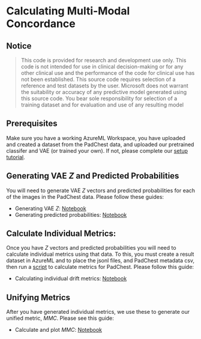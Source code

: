 # Calculating Multi-Modal Concordance

## Notice
> This code is provided for research and development use only. This code is not intended for use in clinical decision-making or for any other clinical use and the performance of the code for clinical use has not been established. This source code requires selection of a reference and test datasets by the user. Microsoft does not warrant the suitability or accuracy of any predictive model generated using this source code. You bear sole responsibility for selection of a training dataset and for evaluation and use of any resulting model

## Prerequisites
Make sure you have a working AzureML Workspace, you have uploaded and created a dataset from the PadChest data, and uploaded our pretrained classifer and VAE (or trained your own).  If not, please complete our [setup tutorial](../setup/README.md).


## Generating VAE $Z$ and Predicted Probabilities
You will need to generate VAE $Z$ vectors and predicted probabilities for each of the images in the PadChest data.
Please follow these guides:
- Generating VAE $Z$: [Notebook](./generate_vae_data.ipynb)
- Generating predicted probabilities: [Notebook](./generate_model_score_data.ipynb.ipynb)

## Calculate Individual Metrics:
Once you have $Z$ vectors and predicted probabilities you will need to calculate individual metrics using that data.
To this, you must create a result dataset in AzureML and to place the jsonl files, and PadChest metadata csv, then run a [script](../../src/scripts/drift/generate-drift-csv.py) to calculate metrics for PadChest.
Please follow this guide:
- Calculating individual drift metrics: [Notebook](./run-generate-drift.ipynb)

## Unifying Metrics
After you have generated individual metrics, we use these to generate our unified metric, $\mathit{MMC}$. Please see this guide:
- Calculate and plot $\mathit{MMC}$: [Notebook](./calculate-mmc.ipynb)